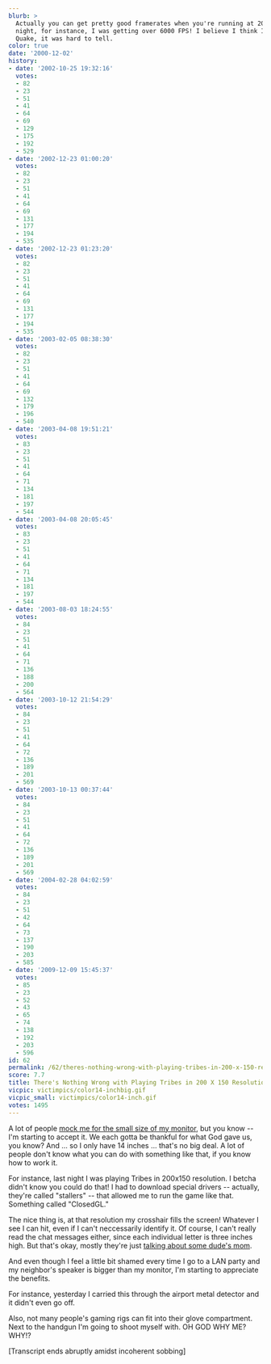 ```yaml
---
blurb: >
  Actually you can get pretty good framerates when you're running at 200x150. Last
  night, for instance, I was getting over 6000 FPS! I believe I think I was playing
  Quake, it was hard to tell.
color: true
date: '2000-12-02'
history:
- date: '2002-10-25 19:32:16'
  votes:
  - 82
  - 23
  - 51
  - 41
  - 64
  - 69
  - 129
  - 175
  - 192
  - 529
- date: '2002-12-23 01:00:20'
  votes:
  - 82
  - 23
  - 51
  - 41
  - 64
  - 69
  - 131
  - 177
  - 194
  - 535
- date: '2002-12-23 01:23:20'
  votes:
  - 82
  - 23
  - 51
  - 41
  - 64
  - 69
  - 131
  - 177
  - 194
  - 535
- date: '2003-02-05 08:38:30'
  votes:
  - 82
  - 23
  - 51
  - 41
  - 64
  - 69
  - 132
  - 179
  - 196
  - 540
- date: '2003-04-08 19:51:21'
  votes:
  - 83
  - 23
  - 51
  - 41
  - 64
  - 71
  - 134
  - 181
  - 197
  - 544
- date: '2003-04-08 20:05:45'
  votes:
  - 83
  - 23
  - 51
  - 41
  - 64
  - 71
  - 134
  - 181
  - 197
  - 544
- date: '2003-08-03 18:24:55'
  votes:
  - 84
  - 23
  - 51
  - 41
  - 64
  - 71
  - 136
  - 188
  - 200
  - 564
- date: '2003-10-12 21:54:29'
  votes:
  - 84
  - 23
  - 51
  - 41
  - 64
  - 72
  - 136
  - 189
  - 201
  - 569
- date: '2003-10-13 00:37:44'
  votes:
  - 84
  - 23
  - 51
  - 41
  - 64
  - 72
  - 136
  - 189
  - 201
  - 569
- date: '2004-02-28 04:02:59'
  votes:
  - 84
  - 23
  - 51
  - 42
  - 64
  - 73
  - 137
  - 190
  - 203
  - 585
- date: '2009-12-09 15:45:37'
  votes:
  - 85
  - 23
  - 52
  - 43
  - 65
  - 74
  - 138
  - 192
  - 203
  - 596
id: 62
permalink: /62/theres-nothing-wrong-with-playing-tribes-in-200-x-150-resolution/
score: 7.7
title: There's Nothing Wrong with Playing Tribes in 200 X 150 Resolution
vicpic: victimpics/color14-inchbig.gif
vicpic_small: victimpics/color14-inch.gif
votes: 1495
---
```


A lot of people [mock me for the small size of my
monitor](%ARTICLE[49]%), but you know -- I'm starting to accept it.
We each gotta be thankful for what God gave us, you know? And ... so I
only have 14 inches ... that's no big deal. A lot of people don't know
what you can do with something like that, if you know how to work it.

For instance, last night I was playing Tribes in 200x150 resolution. I
betcha didn't know you could do that! I had to download special drivers
-- actually, they're called "stallers" -- that allowed me to run the
game like that. Something called "ClosedGL."

The nice thing is, at that resolution my crosshair fills the screen!
Whatever I see I can hit, even if I can't neccessarily identify it. Of
course, I can't really read the chat messages either, since each
individual letter is three inches high. But that's okay, mostly they're
just [talking about some dude's mom](%ARTICLE[21]%).

And even though I feel a little bit shamed every time I go to a LAN
party and my neighbor's speaker is bigger than my monitor, I'm starting
to appreciate the benefits.

For instance, yesterday I carried this through the airport metal
detector and it didn't even go off.

Also, not many people's gaming rigs can fit into their glove
compartment. Next to the handgun I'm going to shoot myself with. OH GOD
WHY ME? WHY!?

\[Transcript ends abruptly amidst incoherent sobbing\]